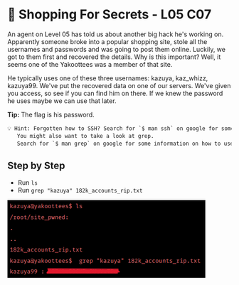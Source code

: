 # 🛒 Shopping For Secrets - L05 C07

An agent on Level 05 has told us about another big hack he's working on. Apparently someone broke into a popular shopping site, stole all the usernames and passwords and was going to post them online. Luckily, we got to them first and recovered the details. Why is this important? Well, it seems one of the Yakoottees was a member of that site.

He typically uses one of these three usernames: kazuya, kaz_whizz, kazuya99. We've put the recovered data on one of our servers. We've given you access, so see if you can find him on there. If we knew the password he uses maybe we can use that later.

**Tip:** The flag is his password.

```txt
💡 Hint: Forgotten how to SSH? Search for `$ man ssh` on google for some help.
   You might also want to take a look at grep.
   Search for `$ man grep` on google for some information on how to use it.
```

## Step by Step

- Run `ls`
- Run `grep "kazuya" 182k_accounts_rip.txt`

![image of terminal](/assets/shoppingforsecrets1.png)

